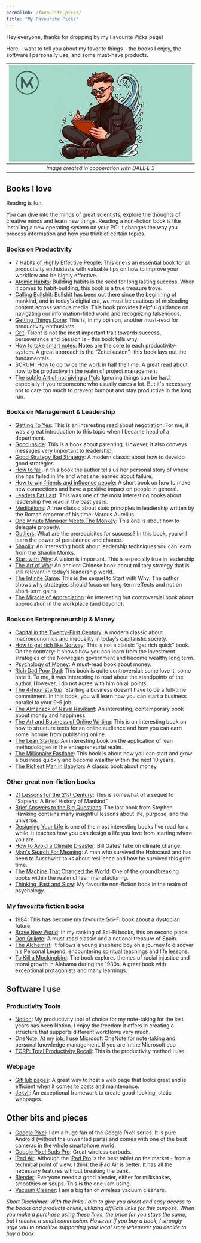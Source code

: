 ```yaml
---
permalink: /favourite-picks/
title: "My Favourite Picks"
---
```


Hey everyone, thanks for dropping by my Favourite Picks page!

Here, I want to tell you about my favorite things – the books I enjoy, the software I personally use, and some must-have products.

| ![image](/assets/images/Thumbnail_Featured_LinkedIn.png) |
|:--:|
| *Image created in cooperation with DALL·E 3* |

## Books I love

Reading is fun.

You can dive into the minds of great scientists, explore the thoughts of creative minds and learn new things. Reading a non-fiction book is like installing a new operating system on your PC: it changes the way you process information and how you think of certain topics.

### Books on Productivity

- [7 Habits of Highly Effective People](https://amzn.to/45DhUh0): This one is an essential book for all productivity enthusiasts with valuable tips on how to improve your workflow and be highly effective.
- [Atomic Habits](https://amzn.to/3u7uvfl): Building habits is the seed for long lasting success. When it comes to habit-building, this book is a true treasure trove.
- [Calling Bullshit](https://amzn.to/46b8DNd): Bullshit has been out there since the beginning of mankind, and in today's digital era, we must be cautious of misleading content across various media. This book provides helpful guidance on navigating our information-filled world and recognizing falsehoods.
- [Getting Things Done](https://amzn.to/3tM3NbC): This is, in my opinion, another must-read for productivity enthusiasts.
- [Grit](https://amzn.to/3NwV04z): Talent is not the most important trait towards success, perseverance and passion is - this book tells why.
- [How to take smart notes](https://amzn.to/474bCIC): Notes are the core to each productivity-system. A great approach is the “Zettelkasten”- this book lays out the fundamentals.
- [SCRUM: How to do twice the work in half the time](https://amzn.to/46J8WQI): A great read about how to be productive in the realm of project management
- [The subtle Art of not giving a f*ck](https://amzn.to/46BoPIR): Ignoring things can be hard, especially if you're someone who usually cares a lot. But it's necessary not to care too much to prevent burnout and stay productive in the long run.

### Books on Management & Leadership

- [Getting To Yes](https://amzn.to/4bh50cv): This is an interesting read about negotiation. For me, it was a great introduction to this topic when I became head of a department.
- [Good Inside](https://amzn.to/3Nz81KR): This is a book about parenting. However, it also conveys messages very important to leadership.
- [Good Strategy Bad Strategy](https://amzn.to/3u4Zicp): A modern classic about how to develop good strategies.
- [How to fail](https://amzn.to/3RIn1Zy): In this book the author tells us her personal story of where she has failed in life and what she learned about failure.
- [How to win friends and influence people](https://amzn.to/46WyKZ5): A short book on how to make new connections and have a positive impact on people in general.
- [Leaders Eat Last](https://amzn.to/40xUnwM): This was one of the most interesting books about leadership I’ve read in the past years.
- [Meditations](https://www.gutenberg.org/ebooks/2680): A true classic about stoic principles in leadership written by the Roman emperor of his time: Marcus Aurelius.
- [One Minute Manager Meets The Monkey](https://amzn.to/3SAZZ7E): This one is about how to delegate properly.
- [Outliers](https://amzn.to/46XYNQ5): What are the prerequisites for success? In this book, you will learn the power of persistence and chance.
- [Shaolin](https://amzn.to/3FXtvgu): An interesting book about leadership techniques you can learn from the Shaolin Monks.
- [Start with Why](https://amzn.to/49v2Ncj): A vision is important. This is especially true in leadership
- [The Art of War](https://amzn.to/3QRSzvj): An ancient Chinese book about military strategy that is still relevant in today’s leadership world.
- [The Infinite Game](https://amzn.to/47sYk8e): This is the sequel to Start with Why. The author shows why strategies should focus on long-term effects and not on short-term gains.
- [The Miracle of Appreciation](https://amzn.to/4762Yt6): An interesting but controversial book about appreciation in the workplace (and beyond).

### Books on Entrepreneurship & Money

- [Capital in the Twenty-First Century](https://amzn.to/3vYY83r): A modern classic about macroeconomics and inequality in today’s capitalistic society.
- [How to get rich like Norway](https://amzn.to/3SDZ5XI): This is not a classic “get rich quick” book. On the contrary: it shows how you can learn from the investment strategies of the Norwegian government and become wealthy long term.
- [Psychology of Money](https://amzn.to/3Gfuhpj): A must-read book about money.
- [Rich Dad Poor Dad](https://amzn.to/40Bt5FT): This book is quite controversial: some love it, some hate it. To me, it was interesting to read about the standpoints of the author. However, I do not agree with him on all points.
- [The 4-hour startup](https://amzn.to/3SFhHa2): Starting a business doesn’t have to be a full-time commitment. In this book, you will learn how you can start a business parallel to your 9-5 job.
- [The Almanack of Naval Ravikant](https://www.navalmanack.com/): An interesting, contemporary book about money and happiness.
- [The Art and Business of Online Writing](https://amzn.to/42tskji): This is an interesting book on how to structure texts for an online audience and how you can earn some income from publishing online.
- [The Lean Startup](https://amzn.to/3Mal2tB): An interesting book on the application of lean methodologies in the entrepreneurial realm.
- [The Millionaire Fastlane](https://amzn.to/3Qz77yS): This book is about how you can start and grow a business quickly and become wealthy within the next 10 years.
- [The Richest Man in Babylon](https://amzn.to/3OpCcEO): A classic book about money.

### Other great non-fiction books

- [21 Lessons for the 21st Century](https://amzn.to/3ucf6dx): This is somewhat of a sequel to “Sapiens: A Brief History of Mankind”.
- [Brief Answers to the Big Questions](https://amzn.to/49i8HwQ): The last book from Stephen Hawking contains many insightful lessons about life, purpose, and the universe.
- [Designing Your Life](https://amzn.to/3svbgf7) is one of the most interesting books I’ve read for a while. It teaches how you can design a life you love from starting where you are.
- [How to Avoid a Climate Disaster](https://amzn.to/3UgToQG): Bill Gates’ take on climate change.
- [Man's Search For Meaning](https://amzn.to/40y9juO): A man who survived the Holocaust and has been to Auschwitz talks about resilience and how he survived this grim time.
- [The Machine That Changed the World](https://amzn.to/3QQUVe1): One of the groundbreaking books within the realm of lean manufacturing.
- [Thinking, Fast and Slow](https://amzn.to/3uxWBjY): My favourite non-fiction book in the realm of psychology.

### My favourite fiction books

- [1984](https://amzn.to/49jKA0r): This has become my favourite Sci-Fi book about a dystopian future.
- [Brave New World](https://amzn.to/3HF1VoO): In my ranking of Sci-Fi books, this on second place.
- [Don Quijote](https://www.gutenberg.org/ebooks/996): A must-read classic and a national treasure of Spain.
- [The Alchemist](https://amzn.to/3SGtSTC): It follows a young shepherd boy on a journey to discover his Personal Legend, encountering spiritual teachings and life lessons.
- [To Kill a Mockingbird](https://amzn.to/4bnvSYb): The book explores themes of racial injustice and moral growth in Alabama during the 1930s. A great book with exceptional protagonists and many learnings.

## Software I use

### Productivity Tools

- [Notion](https://notion.com/): My productivity tool of choice for my note-taking for the last years has been Notion. I enjoy the freedom it offers in creating a structure that supports different workflows very much.
- [OneNote](https://www.microsoft.com/de-at/microsoft-365/onenote/digital-note-taking-app): At my job, I use Microsoft OneNote for note-taking and personal knowledge management. If you are in the Microsoft eco
- [TORP: Total Productivity Recall](https://matthiaskarner.gumroad.com/l/TORP_Starter_Pack?layout=profile): This is the productivity method I use.

### Webpage

- [GitHub pages](https://pages.github.com/): A great way to host a web page that looks great and is efficient when it comes to costs and maintenance.
- [Jekyll](https://jekyllrb.com/): An exceptional framework to create good-looking, static webpages.

## Other bits and pieces

- [Google Pixel](https://amzn.to/42EgAuq): I am a huge fan of the Google Pixel series. It is pure Android (without the unwanted parts) and comes with one of the best cameras in the whole smartphone world.
- [Google Pixel Buds Pro](https://amzn.to/3UB8H71): Great wireless earbuds.
- [iPad Air](https://amzn.to/3ut2iA4): Although the [iPad Pro](https://amzn.to/4bvQ3TX) is the best tablet on the market - from a technical point of view, I think the iPad Air is better. It has all the necessary features without breaking the bank.
- [Blender](https://amzn.to/3Ow1Zvc): Everyone needs a good blender, either for milkshakes, smoothies or soups. This is the one I am using.
- [Vacuum Cleaner](https://amzn.to/3usH31k): I am a big fan of wireless vacuum cleaners.

*Short Disclaimer: With the links I aim to give you direct and easy access to the books and products online, utilizing affiliate links for this purpose. When you make a purchase using these links, the price for you stays the same, but I receive a small commission. However if you buy a book, I strongly urge you to prioritize supporting your local store whenever you decide to buy a book.*